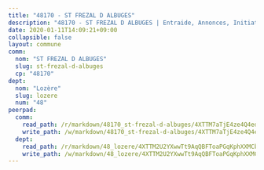```yaml
---
title: "48170 - ST FREZAL D ALBUGES"
description: "48170 - ST FREZAL D ALBUGES | Entraide, Annonces, Initiatives"
date: 2020-01-11T14:09:21+09:00
collapsible: false
layout: commune
comm:
  nom: "ST FREZAL D ALBUGES"
  slug: st-frezal-d-albuges
  cp: "48170"
dept:
  nom: "Lozère"
  slug: lozere
  num: "48"
peerpad:
  comm:
    read_path: /r/markdown/48170_st-frezal-d-albuges/4XTTM7aTjE4ze4Q4edrKSNB9umA49uTdTiwAK9QL4NJHhmzeH
    write_path: /w/markdown/48170_st-frezal-d-albuges/4XTTM7aTjE4ze4Q4edrKSNB9umA49uTdTiwAK9QL4NJHhmzeH-K3TgUQJxnooQsxEEjkp79gqv6m99ZBjaocJSoyAY2uEUZwWSSKwcKUpR9yPMnb2v3XA7utcFuisJLuz1PvXkDjPcYKZRcKkhrFJq1Zeb9KYQqXk5AqjWzQuU6CN3CTh3tDeqQysj
  dept:
    read_path: /r/markdown/48_lozere/4XTTM2U2YXwwTt9AqQBFToaPGqKphXXMCbRQJd3ieCWApZKhp
    write_path: /w/markdown/48_lozere/4XTTM2U2YXwwTt9AqQBFToaPGqKphXXMCbRQJd3ieCWApZKhp-K3TgU8LFw2VbEvF8YT63nrQb5nBCHp3LkChLkTGaYr9v91U6euBJvc2gC6ZE26iQLtBcf6bgLU5YQs5jKcnyLY5qYAH3MFy4H4ZDybCAkb97J6HGTY7nKmFopGDHEk7j5murpeJa
---
```


